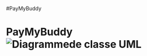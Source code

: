 #PayMyBuddy
# PayMyBuddy![Diagrammede classe UML](https://user-images.githubusercontent.com/94007879/173401185-5d6e4c5e-ed73-461f-8c7f-d4f18da09588.png)
